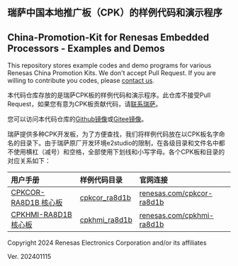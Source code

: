 ## 瑞萨中国本地推广板（CPK）的样例代码和演示程序
## China-Promotion-Kit for Renesas Embedded Processors - Examples and Demos

This repository stores example codes and demo programs for various Renesas China Promotion Kits.
We don't accept Pull Request.
If you are willing to contribute you codes, please [contact us](mailto:craig.wu.wx@renesas.com).

本代码仓库存放的是瑞萨CPK板的样例代码和演示程序。此仓库不接受Pull Request，如果您有意为CPK板贡献代码，请[联系瑞萨](mailto:craig.wu.wx@renesas.com)。

您可以访问本代码仓库的[Github镜像](https://github.com/renesas/cpk_examples)或[Gitee镜像](https://gitee.com/ramcu/cpk_examples)。

瑞萨提供多种CPK开发板，为了方便查找，我们将样例代码放在以CPK板名字命名的目录下。由于瑞萨原厂开发环境e2studio的限制，在各级目录和文件名中都不使用横杠（减号）和空格，全部使用下划线和小写字母。各个CPK板和目录的对应关系如下：

| 用户手册                                        | 样例代码目录      | 官网连接        |
| :-------------------------------------------------------- | :------------ | :-------------- |
| [CPKCOR-RA8D1B 核心板](cpkcor_ra8d1b/docs/01_overview.md) |[cpkcor_ra8d1b](cpkcor_ra8d1b/) | [renesas.com/cpkcor-ra8d1b](about:blank) |
| [CPKHMI-RA8D1B 核心板](cpkhmi_ra8d1b/docs/01_overview.md) |[cpkhmi_ra8d1b](cpkhmi_ra8d1b/) | [renesas.com/cpkhmi-ra8d1b](about:blank) |


Copyright 2024 Renesas Electronics Corporation and/or its affiliates

Ver. 202401115
